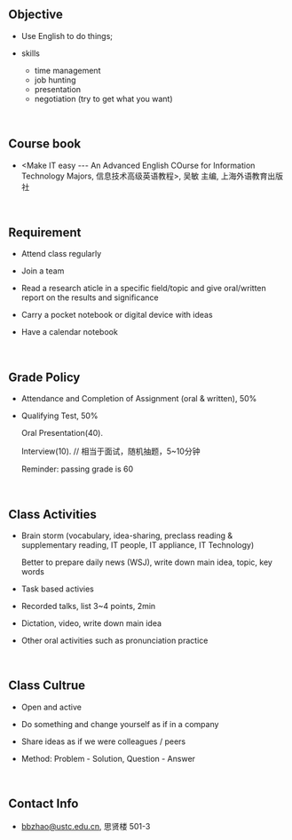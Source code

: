 ##	Objective

*	Use English to do things;

*	skills

	*	time management
	*	job hunting
	*	presentation
	*	negotiation	(try to get what you want)

<br>

##	Course book

*	<Make IT easy --- An Advanced English COurse for Information Technology Majors, 信息技术高级英语教程>, 吴敏 主编, 上海外语教育出版社

<br>

##	Requirement

*	Attend class regularly

*	Join a team

*	Read a research aticle in a specific field/topic and give oral/written report on the results and significance

*	Carry a pocket notebook or digital device with ideas

*	Have a calendar notebook

<br>

##	Grade Policy

*	Attendance and Completion of Assignment (oral & written), 50%

*	Qualifying Test, 50%

	Oral Presentation(40).

	Interview(10).	// 相当于面试，随机抽题，5~10分钟

	Reminder: passing grade is 60

<br>

##	Class Activities

*	Brain storm (vocabulary, idea-sharing, preclass reading & supplementary reading, IT people, IT appliance, IT Technology)

	Better to prepare daily news (WSJ), write down main idea, topic, key words 

*	Task based activies

*	Recorded talks, list 3~4 points, 2min

*	Dictation, video, write down main idea

*	Other oral activities such as pronunciation practice

<br>

##	Class Cultrue

*	Open and active

*	Do something and change yourself as if in a company

*	Share ideas as if we were colleagues / peers

*	Method: Problem - Solution, Question - Answer

<br>

##	Contact Info

*	bbzhao@ustc.edu.cn, 思贤楼 501-3

<br>